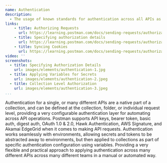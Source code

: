 ```yaml
---
name: Authentication
description: 
  - The usage of known standards for authentication across all APIs as part of the API management layer helps reduce friction for developers onboarding while applying the right level of security and access control to ensure that APIs are accessible by consumers, but then out of reach of unwanted actors, and are visible via reporting and dashboards that leverage API management observability. 
links:
    - title: Authorizing Requests
      url: https://learning.postman.com/docs/sending-requests/authorization/
    - title: Specifying authorization details
      url: https://learning.postman.com/docs/sending-requests/authorization/#specifying-authorization-details         
    - title: Syncing Cookies
      url: https://learning.postman.com/docs/sending-requests/authorization/#syncing-cookies        
video: ''
screenshots:
  - title: Specifying Authorization Details
    url: images/elements/authentication-1.jpg        
  - title: Applying Variables for Secrets
    url: images/elements/authentication-2.jpeg  
  - title: Collection Level Authorization
    url: images/elements/authentication-3.jpeg    
...
```

Authentication for a single, or many different APIs are a native part of a collection, and can be defined at the collection, folder, or individual request level, providing a very configurable authentication layer for automating across API operations. Postman supports API keys, bearer token, basic auth, digest auth, OAuth 1.0 & 2.0, Hawk Authentication, AWS Signature, and Akamai EdgeGrid when it comes to making API requests. Authentication works seamlessly with environments, allowing secrets and tokens to be abstracted away to environments, but then applied to collections as part of specific authentication configuration using variables. Providing a very flexible and practical approach to applying authentication across many different APIs across many different teams in a manual or automated way.